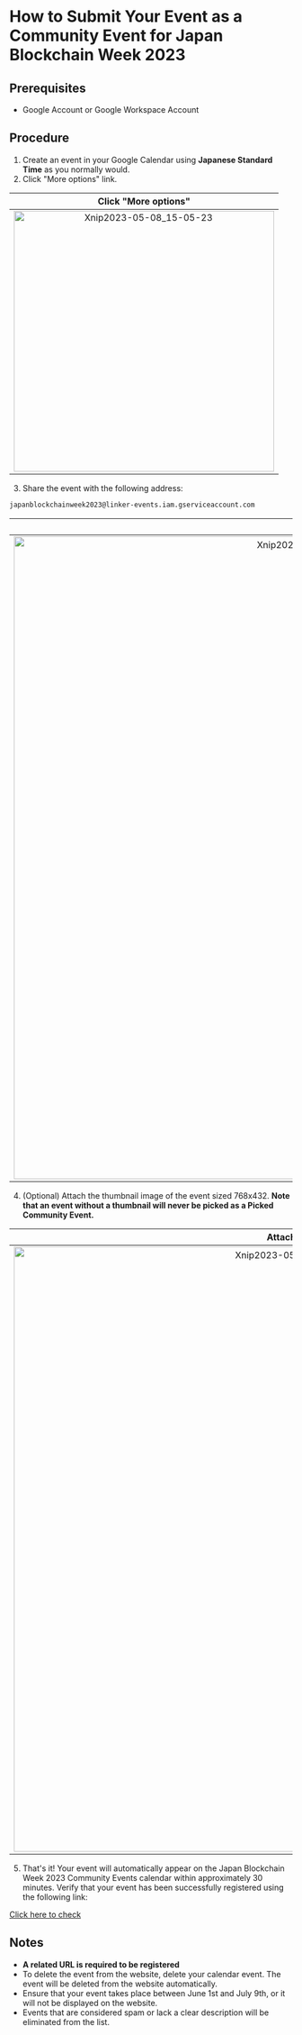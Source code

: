 # How to Submit Your Event as a Community Event for Japan Blockchain Week 2023

## Prerequisites

- Google Account or Google Workspace Account

## Procedure

1. Create an event in your Google Calendar using **Japanese Standard Time** as you normally would.
2. Click "More options" link.

|                                                                    Click "More options"                                                                     |
| :---------------------------------------------------------------------------------------------------------------------------------------------------------: |
| <img width="463" alt="Xnip2023-05-08_15-05-23" src="https://user-images.githubusercontent.com/17715848/236748355-57ceea26-41e1-4ec7-8df5-1f16382ffd34.png"> |

3. Share the event with the following address:

```email
japanblockchainweek2023@linker-events.iam.gserviceaccount.com
```

|                                                                           Share The Event                                                                            |
| :------------------------------------------------------------------------------------------------------------------------------------------------------------------: |
| <img width="1141" alt="Xnip2023-05-08_15-45-05のコピー" src="https://user-images.githubusercontent.com/17715848/236754459-a9631977-1e30-4f34-a4d3-0b3a907783a7.png"> |

4. (Optional) Attach the thumbnail image of the event sized 768x432. **Note that an event without a thumbnail will never be picked as a Picked Community Event.**

|                                                                          Attach The Thumbnail                                                                           |
| :---------------------------------------------------------------------------------------------------------------------------------------------------------------------: |
| <img width="1074" alt="Xnip2023-05-08_15-26-35のコピー2" src="https://user-images.githubusercontent.com/17715848/236751777-a5762781-681c-44ec-9259-7c2f909dd84a.png"> |

5. That's it! Your event will automatically appear on the Japan Blockchain Week 2023 Community Events calendar within approximately 30 minutes. Verify that your event has been successfully registered using the following link:

[Click here to check](https://calendar.google.com/calendar/embed?src=k51ehg5t1irmrjeh27pmbg9m8s%40group.calendar.google.com&showDate=0&dates=20230601/20230709&wkst=1&bgcolor=%23ffffff&ctz=Asia/Tokyo&showTitle=0&showNav=0&showTabs=0&mode=AGENDA&showPrint=0&showCalendars=0)

## Notes

- **A related URL is required to be registered**
- To delete the event from the website, delete your calendar event. The event will be deleted from the website automatically.
- Ensure that your event takes place between June 1st and July 9th, or it will not be displayed on the website.
- Events that are considered spam or lack a clear description will be eliminated from the list.
